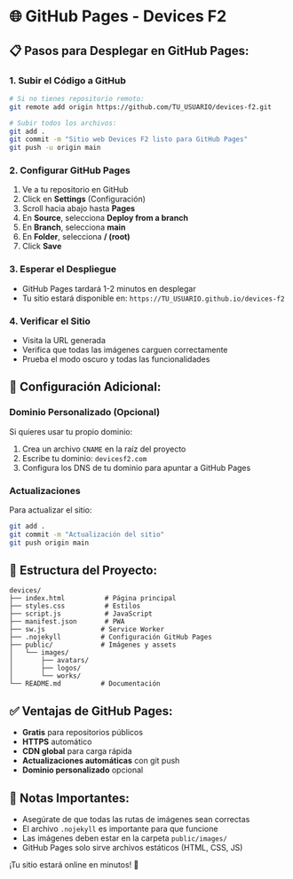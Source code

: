# 🌐 GitHub Pages - Devices F2

## 📋 Pasos para Desplegar en GitHub Pages:

### 1. **Subir el Código a GitHub**
```bash
# Si no tienes repositorio remoto:
git remote add origin https://github.com/TU_USUARIO/devices-f2.git

# Subir todos los archivos:
git add .
git commit -m "Sitio web Devices F2 listo para GitHub Pages"
git push -u origin main
```

### 2. **Configurar GitHub Pages**
1. Ve a tu repositorio en GitHub
2. Click en **Settings** (Configuración)
3. Scroll hacia abajo hasta **Pages**
4. En **Source**, selecciona **Deploy from a branch**
5. En **Branch**, selecciona **main**
6. En **Folder**, selecciona **/ (root)**
7. Click **Save**

### 3. **Esperar el Despliegue**
- GitHub Pages tardará 1-2 minutos en desplegar
- Tu sitio estará disponible en: `https://TU_USUARIO.github.io/devices-f2`

### 4. **Verificar el Sitio**
- Visita la URL generada
- Verifica que todas las imágenes carguen correctamente
- Prueba el modo oscuro y todas las funcionalidades

## 🔧 **Configuración Adicional:**

### **Dominio Personalizado (Opcional)**
Si quieres usar tu propio dominio:
1. Crea un archivo `CNAME` en la raíz del proyecto
2. Escribe tu dominio: `devicesf2.com`
3. Configura los DNS de tu dominio para apuntar a GitHub Pages

### **Actualizaciones**
Para actualizar el sitio:
```bash
git add .
git commit -m "Actualización del sitio"
git push origin main
```

## 📁 **Estructura del Proyecto:**
```
devices/
├── index.html          # Página principal
├── styles.css          # Estilos
├── script.js           # JavaScript
├── manifest.json       # PWA
├── sw.js              # Service Worker
├── .nojekyll          # Configuración GitHub Pages
├── public/            # Imágenes y assets
│   └── images/
│       ├── avatars/
│       ├── logos/
│       └── works/
└── README.md          # Documentación
```

## ✅ **Ventajas de GitHub Pages:**
- **Gratis** para repositorios públicos
- **HTTPS** automático
- **CDN global** para carga rápida
- **Actualizaciones automáticas** con git push
- **Dominio personalizado** opcional

## 🚨 **Notas Importantes:**
- Asegúrate de que todas las rutas de imágenes sean correctas
- El archivo `.nojekyll` es importante para que funcione
- Las imágenes deben estar en la carpeta `public/images/`
- GitHub Pages solo sirve archivos estáticos (HTML, CSS, JS)

¡Tu sitio estará online en minutos! 🎉
